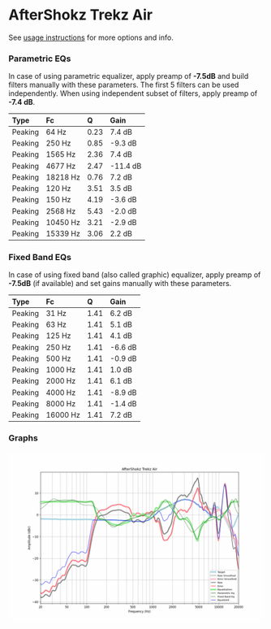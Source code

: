 # AfterShokz Trekz Air
See [usage instructions](https://github.com/jaakkopasanen/AutoEq#usage) for more options and info.

### Parametric EQs
In case of using parametric equalizer, apply preamp of **-7.5dB** and build filters manually
with these parameters. The first 5 filters can be used independently.
When using independent subset of filters, apply preamp of **-7.4 dB**.

| Type    | Fc       |    Q | Gain     |
|:--------|:---------|:-----|:---------|
| Peaking | 64 Hz    | 0.23 | 7.4 dB   |
| Peaking | 250 Hz   | 0.85 | -9.3 dB  |
| Peaking | 1565 Hz  | 2.36 | 7.4 dB   |
| Peaking | 4677 Hz  | 2.47 | -11.4 dB |
| Peaking | 18218 Hz | 0.76 | 7.2 dB   |
| Peaking | 120 Hz   | 3.51 | 3.5 dB   |
| Peaking | 150 Hz   | 4.19 | -3.6 dB  |
| Peaking | 2568 Hz  | 5.43 | -2.0 dB  |
| Peaking | 10450 Hz | 3.21 | -2.9 dB  |
| Peaking | 15339 Hz | 3.06 | 2.2 dB   |

### Fixed Band EQs
In case of using fixed band (also called graphic) equalizer, apply preamp of **-7.5dB**
(if available) and set gains manually with these parameters.

| Type    | Fc       |    Q | Gain    |
|:--------|:---------|:-----|:--------|
| Peaking | 31 Hz    | 1.41 | 6.2 dB  |
| Peaking | 63 Hz    | 1.41 | 5.1 dB  |
| Peaking | 125 Hz   | 1.41 | 4.1 dB  |
| Peaking | 250 Hz   | 1.41 | -6.6 dB |
| Peaking | 500 Hz   | 1.41 | -0.9 dB |
| Peaking | 1000 Hz  | 1.41 | 1.0 dB  |
| Peaking | 2000 Hz  | 1.41 | 6.1 dB  |
| Peaking | 4000 Hz  | 1.41 | -8.9 dB |
| Peaking | 8000 Hz  | 1.41 | -1.4 dB |
| Peaking | 16000 Hz | 1.41 | 7.2 dB  |

### Graphs
![](./AfterShokz%20Trekz%20Air.png)